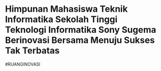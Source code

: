 # Himpunan Mahasiswa Teknik Informatika Sekolah Tinggi Teknologi Informatika Sony Sugema Berinovasi Bersama Menuju Sukses Tak Terbatas 
#RUANGINOVASI
